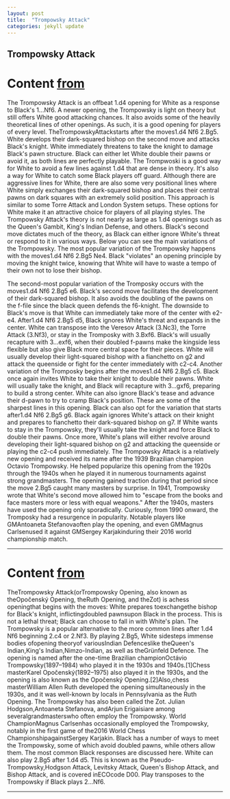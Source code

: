 ```yaml
---
layout: post
title:  "Trompowsky Attack"
categories: jekyll update
---
```


## Trompowsky Attack
# Content [from](https://www.chess.com/openings/Trompowsky-Attack)
The Trompowsky Attack is an offbeat 1.d4 opening for White as a response to Black's 1...Nf6. A newer opening, the Trompowsky is light on theory but still offers White good attacking chances. It also avoids some of the heavily theoretical lines of other openings. As such, it is a good opening for players of every level.
TheTrompowskyAttackstarts after the moves1.d4 Nf6 2.Bg5. White develops their dark-squared bishop on the second move and attacks Black's knight. White immediately threatens to take the knight to damage Black's pawn structure. Black can either let White double their pawns or avoid it, as both lines are perfectly playable.
The Trompwoski is a good way for White to avoid a few lines against 1.d4 that are dense in theory. It's also a way for White to catch some Black players off guard. Although there are aggressive lines for White, there are also some very positional lines where White simply exchanges their dark-squared bishop and places their central pawns on dark squares with an extremely solid position. This approach is similar to some Torre Attack and London System setups. These options for White make it an attractive choice for players of all playing styles.
The Trompowsky Attack's theory is not nearly as large as 1.d4 openings such as the Queen's Gambit, King's Indian Defense, and others. Black's second move dictates much of the theory, as Black can either ignore White's threat or respond to it in various ways. Below you can see the main variations of the Trompowsky.
The most popular variation of the Trompowsky happens with the moves1.d4 Nf6 2.Bg5 Ne4. Black "violates" an opening principle by moving the knight twice, knowing that White will have to waste a tempo of their own not to lose their bishop.

The second-most popular variation of the Tromposky occurs with the moves1.d4 Nf6 2.Bg5 e6. Black's second move facilitates the development of their dark-squared bishop. It also avoids the doubling of the pawns on the f-file since the black queen defends the f6-knight.
The downside to Black's move is that White can immediately take more of the center with e2-e4.
After1.d4 Nf6 2.Bg5 d5, Black ignores White's threat and expands in the center. White can transpose into the Veresov Attack (3.Nc3), the Torre Attack (3.Nf3), or stay in the Tromposky with 3.Bxf6. Black's will usually recapture with 3...exf6, when their doubled f-pawns make the kingside less flexible but also give Black more central space for their pieces.
White will usually develop their light-squared bishop with a fianchetto on g2 and attack the queenside or fight for the center immediately with c2-c4.
Another variation of the Tromposky begins after the moves1.d4 Nf6 2.Bg5 c5. Black once again invites White to take their knight to double their pawns. White will usually take the knight, and Black will recapture with 3...gxf6, preparing to build a strong center. White can also ignore Black's tease and advance their d-pawn to try to cramp Black's position. These are some of the sharpest lines in this opening.
Black can also opt for the variation that starts after1.d4 Nf6 2.Bg5 g6. Black again ignores White's attack on their knight and prepares to fianchetto their dark-squared bishop on g7. If White wants to stay in the Trompowsky, they'll usually take the knight and force Black to double their pawns.
Once more, White's plans will either revolve around developing their light-squared bishop on g2 and attacking the queenside or playing the c2-c4 push immediately.
The Trompowsky Attack is a relatively new opening and received its name after the 1939 Brazilian champion Octavio Trompowsky. He helped popularize this opening from the 1920s through the 1940s when he played it in numerous tournaments against strong grandmasters.
The opening gained traction during that period since the move 2.Bg5 caught many masters by surprise. In 1941, Trompowsky wrote that White's second move allowed him to "escape from the books and face masters more or less with equal weapons."
After the 1940s, masters have used the opening only sporadically. Curiously, from 1990 onward, the Tromposky had a resurgence in popularity. Notable players like GMAntoaneta Stefanovaoften play the opening, and even GMMagnus Carlsenused it against GMSergey Karjakinduring their 2016 world championship match.

---

# Content [from](https://en.wikipedia.org/wiki/Trompowsky_Attack)
TheTrompowsky Attack(orTrompowsky Opening, also known as theOpočenský Opening, theRuth Opening, and theZot) is achess openingthat begins with the moves:
White prepares toexchangethe bishop for Black's knight, inflictingdoubled pawnsupon Black in the process. This is not a lethal threat; Black can choose to fall in with White's plan.
The Trompowsky is a popular alternative to the more common lines after 1.d4 Nf6 beginning 2.c4 or 2.Nf3. By playing 2.Bg5, White sidesteps immense bodies ofopening theoryof variousIndian Defenceslike theQueen's Indian,King's Indian,Nimzo-Indian, as well as theGrünfeld Defence.
The opening is named after the one-time Brazilian championOctávio Trompowsky(1897–1984) who played it in the 1930s and 1940s.[1]Chess masterKarel Opočenský(1892–1975) also played it in the 1930s, and the opening is also known as the Opočenský Opening.[2]Also,chess masterWilliam Allen Ruth developed the opening simultaneously in the 1930s, and it was well-known by locals in Pennsylvania as the Ruth Opening. The Trompowsky has also been called the Zot.
Julian Hodgson,Antoaneta Stefanova, andArjun Erigaisiare among severalgrandmasterswho often employ the Trompowsky. World ChampionMagnus Carlsenhas occasionally employed the Trompowsky, notably in the first game of the2016 World Chess ChampionshipagainstSergey Karjakin.
Black has a number of ways to meet the Trompowsky, some of which avoid doubled pawns, while others allow them. The most common Black responses are discussed here.
White can also play 2.Bg5 after 1.d4 d5. This is known as the Pseudo-Trompowsky,Hodgson Attack, Levitsky Attack, Queen's Bishop Attack, and Bishop Attack, and is covered inECOcode D00. Play transposes to the Trompowsky if Black plays 2...Nf6.

---

